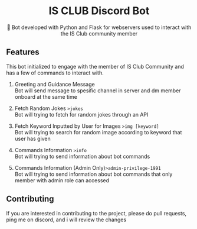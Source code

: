<div align="center">
  <h1>IS CLUB Discord Bot</h1>
  <p>🤖 Bot developed with Python and Flask for webservers used to interact with the IS Club community member</p>
</div>

## Features
This bot initialized to engage with the member of IS Club Community and has a few of commands to interact with.

1. Greeting and Guidance Message  
Bot will send message to spesific channel in server and dm member onboard at the same time

2. Fetch Random Jokes `>jokes`  
Bot will trying to fetch for random jokes through an API

3. Fetch Keyword Inputted by User for Images `>img [keyword]`  
Bot will trying to search for random image according to keyword that user has given

4. Commands Information `>info`  
Bot will trying to send information about bot commands

5. Commands Information (Admin Only)`>admin-privilege-1991`  
Bot will trying to send information about bot commands that only member with admin role can accessed

## Contributing
If you are interested in contributing to the project, please do pull requests, ping me on discord, and i will review the changes